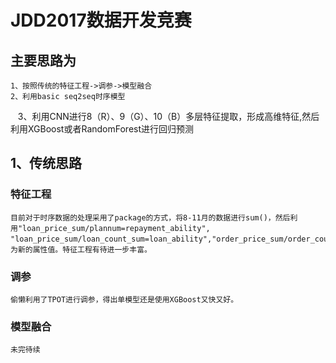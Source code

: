 # JDD2017数据开发竞赛

## 主要思路为

    1、按照传统的特征工程->调参->模型融合
	2、利用basic seq2seq时序模型
    3、利用CNN进行8（R）、9（G）、10（B）多层特征提取，形成高维特征,然后利用XGBoost或者RandomForest进行回归预测

## 1、传统思路
### 特征工程

	目前对于时序数据的处理采用了package的方式，将8-11月的数据进行sum()，然后利用"loan_price_sum/plannum=repayment_ability", "loan_price_sum/loan_count_sum=loan_ability","order_price_sum/order_count_sum=order_ability","click_count_sum/4=activity_ability"作为新的属性值。特征工程有待进一步丰富。

### 调参

	偷懒利用了TPOT进行调参，得出单模型还是使用XGBoost又快又好。

### 模型融合
	未完待续

